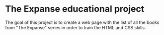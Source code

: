 # The Expanse educational project

The goal of this project is to create a web page with the list of all the books from "The Expanse" series in order to train the HTML and CSS skills. 
